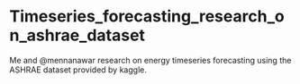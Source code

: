 # Timeseries_forecasting_research_on_ashrae_dataset
 Me and @mennanawar research on energy timeseries forecasting using the ASHRAE dataset provided by kaggle.
